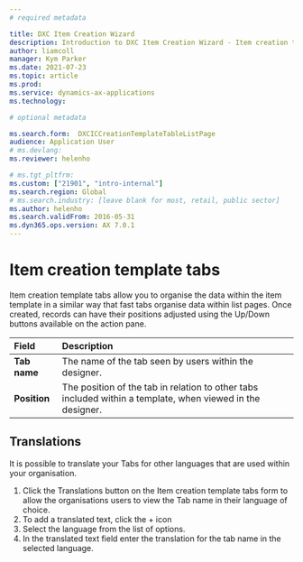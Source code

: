 ```yaml
---
# required metadata

title: DXC Item Creation Wizard 
description: Introduction to DXC Item Creation Wizard - Item creation template tabs
author: liamcoll
manager: Kym Parker
ms.date: 2021-07-23
ms.topic: article
ms.prod: 
ms.service: dynamics-ax-applications
ms.technology: 

# optional metadata

ms.search.form:  DXCICCreationTemplateTableListPage
audience: Application User
# ms.devlang: 
ms.reviewer: helenho

# ms.tgt_pltfrm: 
ms.custom: ["21901", "intro-internal"]
ms.search.region: Global
# ms.search.industry: [leave blank for most, retail, public sector]
ms.author: helenho
ms.search.validFrom: 2016-05-31
ms.dyn365.ops.version: AX 7.0.1
---
```


# Item creation template tabs

Item creation template tabs allow you to organise the data within the item template in a similar way that fast tabs organise data within list pages. Once created, records can have their positions adjusted using the Up/Down buttons available on the action pane. 

|  **Field**  | **Description** | 
|:---|:---|     
|  **Tab name**  | The name of the tab seen by users within the designer. |  
|  **Position**  | The position of the tab in relation to other tabs included within a template, when viewed in the designer. |  

## Translations

It is possible to translate your Tabs for other languages that are used within your organisation.

1.	Click the Translations button on the Item creation template tabs form to allow the organisations users to view the Tab name in their language of choice.     
2.	To add a translated text, click the + icon
3.	Select the language from the list of options.
4.	In the translated text field enter the translation for the tab name in the selected language.
